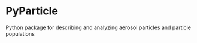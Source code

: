 # PyParticle
Python package for describing and analyzing aerosol particles and particle populations
